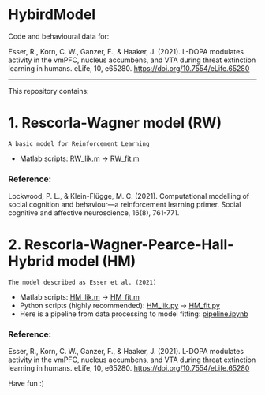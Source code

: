 # HybirdModel

Code and behavioural data for:

Esser, R., Korn, C. W., Ganzer, F., & Haaker, J. (2021). L-DOPA modulates activity in the vmPFC, nucleus accumbens, and VTA during threat extinction learning in humans. eLife, 10, e65280. https://doi.org/10.7554/eLife.65280

-----

This repository contains:

# 1. Rescorla-Wagner model (RW)
```
A basic model for Reinforcement Learning
```
* Matlab scripts: [RW_lik.m](RW/RW_lik.m) → [RW_fit.m](RW/RW_fit.m)


### Reference:
Lockwood, P. L., & Klein-Flügge, M. C. (2021). Computational modelling of social cognition and behaviour—a reinforcement learning primer. Social cognitive and affective neuroscience, 16(8), 761-771.

# 2. Rescorla-Wagner-Pearce-Hall-Hybrid model (HM)
```
The model described as Esser et al. (2021)
```
* Matlab scripts: [HM_lik.m](HM/matlab/HM_lik.m) → [HM_fit.m](HM/matlab/HM_fit.m)
* Python scripts (highly recommended): [HM_lik.py](HM/HM_lik.py) → [HM_fit.py](HM/HM_fit.py)
* Here is a pipeline from data processing to model fitting: [pipeline.ipynb](pipeline.ipynb)


### Reference:
Esser, R., Korn, C. W., Ganzer, F., & Haaker, J. (2021). L-DOPA modulates activity in the vmPFC, nucleus accumbens, and VTA during threat extinction learning in humans. eLife, 10, e65280. https://doi.org/10.7554/eLife.65280


Have fun :)
